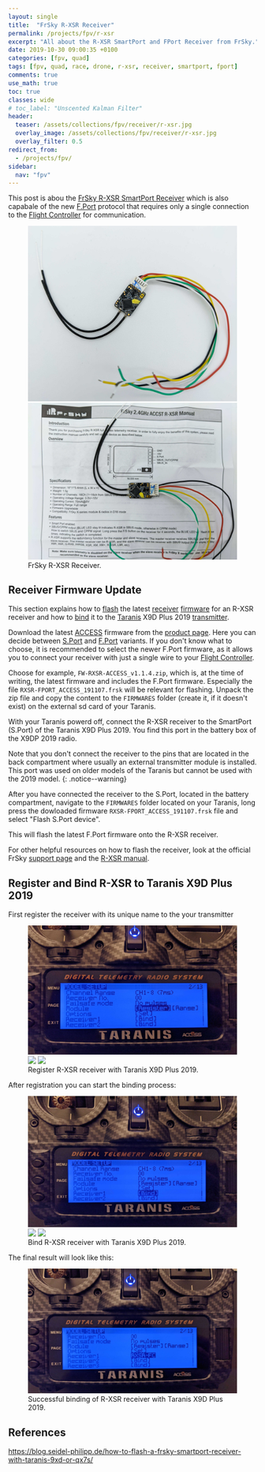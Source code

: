 ```yaml
---
layout: single
title:  "FrSky R-XSR Receiver"
permalink: /projects/fpv/r-xsr
excerpt: "All about the R-XSR SmartPort and FPort Receiver from FrSky."
date: 2019-10-30 09:00:35 +0100
categories: [fpv, quad]
tags: [fpv, quad, race, drone, r-xsr, receiver, smartport, fport]
comments: true
use_math: true
toc: true
classes: wide
# toc_label: "Unscented Kalman Filter"
header:
  teaser: /assets/collections/fpv/receiver/r-xsr.jpg
  overlay_image: /assets/collections/fpv/receiver/r-xsr.jpg
  overlay_filter: 0.5
redirect_from:
  - /projects/fpv/
sidebar:
  nav: "fpv"
---
```


This post is abou the [FrSky R-XSR SmartPort Receiver](https://www.frsky-rc.com/product/r-xsr/) which is also capabale of the new [F.Port](/projects/fpv/glossar/#fport) protocol that requires only a single connection to the [Flight Controller](/projects/fpv/glossar/#flight-controller) for communication. 


<figure class="half">
    <a href="/assets/collections/fpv/receiver/r-xsr-top.jpg"><img src="/assets/collections/fpv/receiver/r-xsr-top.jpg"></a>
    <a href="/assets/collections/fpv/receiver/r-xsr-manual.jpg"><img src="/assets/collections/fpv/receiver/r-xsr-manual.jpg"></a>
    <figcaption>FrSky R-XSR Receiver.</figcaption>
</figure>

## Receiver Firmware Update

This section explains how to [flash](/projects/fpv/glossar/#flash) the latest [receiver](/projects/fpv/glossar/#receiver) [firmware](/projects/fpv/glossar/#firmware) for an R-XSR receiver and how to [bind](/projects/fpv/glossar/#receiver) it to the [Taranis](/projects/fpv/glossar/#taranis) X9D Plus 2019 [transmitter](/projects/fpv/glossar/#receiver).

Download the latest [ACCESS](/projects/fpv/glossar/#access) firmware from the 
[product page](https://www.frsky-rc.com/r-xsr/). Here you can decide between [S.Port](/projects/fpv/glossar/#smartport) and [F.Port](/projects/fpv/glossar/#fport) variants. 
If you don't know what to choose, it is recommended to select the newer F.Port firmware, as it allows you to 
connect your receiver with just a single wire to your [Flight Controller](/projects/fpv/glossar/#flight-controller).

Choose for example, `FW-RXSR-ACCESS_v1.1.4.zip`, which is, at the time of writing, the latest firmware and includes the F.Port firmware. Especially the file `RXSR-FPORT_ACCESS_191107.frsk` will be relevant for flashing. Unpack the zip file and copy the content to the `FIRMWARES` folder (create it, if it doesn't exist) on the external sd card of your Taranis.


With your Taranis powerd off, connect the R-XSR receiver to the SmartPort (S.Port) of the Taranis X9D Plus 2019. 
You find this port in the battery box of the X9DP 2019 radio. 

Note that you don't connect the receiver to the pins that are located in the back compartment where usually an external transmitter module is installed. This port was used on older models of the Taranis but cannot be used with the 2019 model.
{: .notice--warning}

After you have connected the receiver to the S.Port, located in the battery compartment, navigate to the `FIRMWARES` folder located on your Taranis, long press the dowloaded firmware `RXSR-FPORT_ACCESS_191107.frsk` file and select "Flash S.Port device".


This will flash the latest F.Port firmware onto the R-XSR receiver.


For other helpful resources on how to flash the receiver, look at the official FrSky [support page](https://www.frsky-rc.com/how-to-use-the-transmitter-to-flash-the-firmware-of-the-x8r-receiver/) and the [R-XSR manual](https://www.frsky-rc.com/wp-content/uploads/Downloads/Manual/X9DP2019/X9D%20Plus%202019%20X9D%20Plus%20SE%202019-Manual.pdf). 


## Register and Bind R-XSR to Taranis X9D Plus 2019

First register the receiver with its unique name to the your transmitter

<figure class="third">
    <a href="/assets/collections/fpv/receiver/bind/01-model-setup.jpg"><img src="/assets/collections/fpv/receiver/bind/01-model-setup.jpg"></a>
    <a href="/assets/collections/fpv/receiver/02-register.jpg"><img src="/assets/collections/fpv/receiver/02-register.jpg"></a>
    <a href="/assets/collections/fpv/receiver/03-register-ok.jpg"><img src="/assets/collections/fpv/receiver/03-register-ok.jpg"></a>
    <figcaption>Register R-XSR receiver with Taranis X9D Plus 2019.</figcaption>
</figure>


After registration you can start the binding process:

<figure class="third">
    <a href="/assets/collections/fpv/receiver/bind/04-bind.jpg"><img src="/assets/collections/fpv/receiver/bind/04-bind.jpg"></a>
    <a href="/assets/collections/fpv/receiver/05-select-rx.jpg"><img src="/assets/collections/fpv/receiver/05-select-rx.jpg"></a>
    <a href="/assets/collections/fpv/receiver/06-bind-ok.jpg"><img src="/assets/collections/fpv/receiver/06-bind-ok.jpg"></a>
    <figcaption>Bind R-XSR receiver with Taranis X9D Plus 2019.</figcaption>
</figure>

The final result will look like this:

<figure>
    <a href="/assets/collections/fpv/receiver/bind/07-result.jpg"><img src="/assets/collections/fpv/receiver/bind/07-result.jpg"></a>
    <figcaption>Successful binding of R-XSR receiver with Taranis X9D Plus 2019.</figcaption>
</figure>


## References

https://blog.seidel-philipp.de/how-to-flash-a-frsky-smartport-receiver-with-taranis-9xd-or-qx7s/
